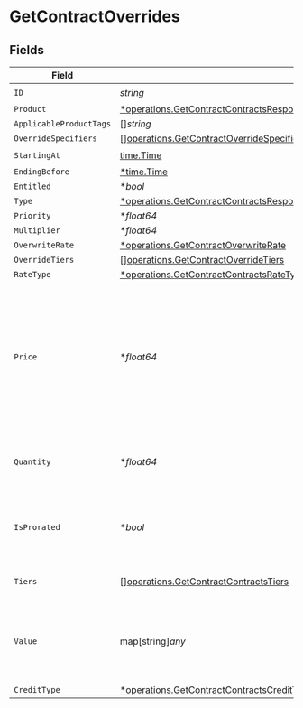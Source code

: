 # GetContractOverrides


## Fields

| Field                                                                                                                                                                                 | Type                                                                                                                                                                                  | Required                                                                                                                                                                              | Description                                                                                                                                                                           |
| ------------------------------------------------------------------------------------------------------------------------------------------------------------------------------------- | ------------------------------------------------------------------------------------------------------------------------------------------------------------------------------------- | ------------------------------------------------------------------------------------------------------------------------------------------------------------------------------------- | ------------------------------------------------------------------------------------------------------------------------------------------------------------------------------------- |
| `ID`                                                                                                                                                                                  | *string*                                                                                                                                                                              | :heavy_check_mark:                                                                                                                                                                    | N/A                                                                                                                                                                                   |
| `Product`                                                                                                                                                                             | [*operations.GetContractContractsResponse200ApplicationJSONResponseBodyDataProduct](../../models/operations/getcontractcontractsresponse200applicationjsonresponsebodydataproduct.md) | :heavy_minus_sign:                                                                                                                                                                    | N/A                                                                                                                                                                                   |
| `ApplicableProductTags`                                                                                                                                                               | []*string*                                                                                                                                                                            | :heavy_minus_sign:                                                                                                                                                                    | N/A                                                                                                                                                                                   |
| `OverrideSpecifiers`                                                                                                                                                                  | [][operations.GetContractOverrideSpecifiers](../../models/operations/getcontractoverridespecifiers.md)                                                                                | :heavy_minus_sign:                                                                                                                                                                    | N/A                                                                                                                                                                                   |
| `StartingAt`                                                                                                                                                                          | [time.Time](https://pkg.go.dev/time#Time)                                                                                                                                             | :heavy_check_mark:                                                                                                                                                                    | N/A                                                                                                                                                                                   |
| `EndingBefore`                                                                                                                                                                        | [*time.Time](https://pkg.go.dev/time#Time)                                                                                                                                            | :heavy_minus_sign:                                                                                                                                                                    | N/A                                                                                                                                                                                   |
| `Entitled`                                                                                                                                                                            | **bool*                                                                                                                                                                               | :heavy_minus_sign:                                                                                                                                                                    | N/A                                                                                                                                                                                   |
| `Type`                                                                                                                                                                                | [*operations.GetContractContractsResponse200ApplicationJSONResponseBodyDataType](../../models/operations/getcontractcontractsresponse200applicationjsonresponsebodydatatype.md)       | :heavy_minus_sign:                                                                                                                                                                    | N/A                                                                                                                                                                                   |
| `Priority`                                                                                                                                                                            | **float64*                                                                                                                                                                            | :heavy_minus_sign:                                                                                                                                                                    | N/A                                                                                                                                                                                   |
| `Multiplier`                                                                                                                                                                          | **float64*                                                                                                                                                                            | :heavy_minus_sign:                                                                                                                                                                    | N/A                                                                                                                                                                                   |
| `OverwriteRate`                                                                                                                                                                       | [*operations.GetContractOverwriteRate](../../models/operations/getcontractoverwriterate.md)                                                                                           | :heavy_minus_sign:                                                                                                                                                                    | N/A                                                                                                                                                                                   |
| `OverrideTiers`                                                                                                                                                                       | [][operations.GetContractOverrideTiers](../../models/operations/getcontractoverridetiers.md)                                                                                          | :heavy_minus_sign:                                                                                                                                                                    | N/A                                                                                                                                                                                   |
| `RateType`                                                                                                                                                                            | [*operations.GetContractContractsRateType](../../models/operations/getcontractcontractsratetype.md)                                                                                   | :heavy_minus_sign:                                                                                                                                                                    | N/A                                                                                                                                                                                   |
| `Price`                                                                                                                                                                               | **float64*                                                                                                                                                                            | :heavy_minus_sign:                                                                                                                                                                    | Default price. For FLAT rate_type, this must be >=0. For PERCENTAGE rate_type, this is a decimal fraction, e.g. use 0.1 for 10%; this must be >=0 and <=1.                            |
| `Quantity`                                                                                                                                                                            | **float64*                                                                                                                                                                            | :heavy_minus_sign:                                                                                                                                                                    | Default quantity. For SUBSCRIPTION rate_type, this must be >=0.                                                                                                                       |
| `IsProrated`                                                                                                                                                                          | **bool*                                                                                                                                                                               | :heavy_minus_sign:                                                                                                                                                                    | Default proration configuration. Only valid for SUBSCRIPTION rate_type.                                                                                                               |
| `Tiers`                                                                                                                                                                               | [][operations.GetContractContractsTiers](../../models/operations/getcontractcontractstiers.md)                                                                                        | :heavy_minus_sign:                                                                                                                                                                    | Only set for TIERED rate_type.                                                                                                                                                        |
| `Value`                                                                                                                                                                               | map[string]*any*                                                                                                                                                                      | :heavy_minus_sign:                                                                                                                                                                    | Only set for CUSTOM rate_type. This field is interpreted by custom rate processors.                                                                                                   |
| `CreditType`                                                                                                                                                                          | [*operations.GetContractContractsCreditType](../../models/operations/getcontractcontractscredittype.md)                                                                               | :heavy_minus_sign:                                                                                                                                                                    | N/A                                                                                                                                                                                   |